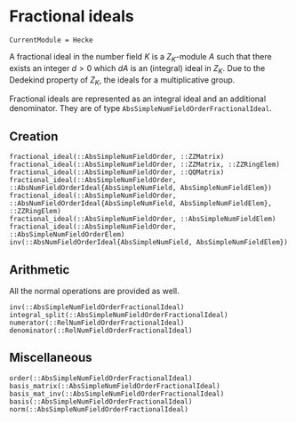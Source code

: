 # Fractional ideals
```@meta
CurrentModule = Hecke
```


A fractional ideal in the number field $K$ is a $Z_K$-module $A$
such that there exists an integer $d>0$ which $dA$ is an (integral) ideal
in $Z_K$. Due to the Dedekind property of $Z_K$, the ideals for a
multiplicative group.

Fractional ideals are represented as an integral ideal and an additional
denominator. They are of type `AbsSimpleNumFieldOrderFractionalIdeal`.

## Creation

```@docs
fractional_ideal(::AbsSimpleNumFieldOrder, ::ZZMatrix)
fractional_ideal(::AbsSimpleNumFieldOrder, ::ZZMatrix, ::ZZRingElem)
fractional_ideal(::AbsSimpleNumFieldOrder, ::QQMatrix)
fractional_ideal(::AbsSimpleNumFieldOrder, ::AbsNumFieldOrderIdeal{AbsSimpleNumField, AbsSimpleNumFieldElem})
fractional_ideal(::AbsSimpleNumFieldOrder, ::AbsNumFieldOrderIdeal{AbsSimpleNumField, AbsSimpleNumFieldElem}, ::ZZRingElem)
fractional_ideal(::AbsSimpleNumFieldOrder, ::AbsSimpleNumFieldElem)
fractional_ideal(::AbsSimpleNumFieldOrder, ::AbsSimpleNumFieldOrderElem)
inv(::AbsNumFieldOrderIdeal{AbsSimpleNumField, AbsSimpleNumFieldElem})
```

## Arithmetic

All the normal operations are provided as well.

```@docs
inv(::AbsSimpleNumFieldOrderFractionalIdeal)
integral_split(::AbsSimpleNumFieldOrderFractionalIdeal)
numerator(::RelNumFieldOrderFractionalIdeal)
denominator(::RelNumFieldOrderFractionalIdeal)
```

## Miscellaneous

```@docs
order(::AbsSimpleNumFieldOrderFractionalIdeal)
basis_matrix(::AbsSimpleNumFieldOrderFractionalIdeal)
basis_mat_inv(::AbsSimpleNumFieldOrderFractionalIdeal)
basis(::AbsSimpleNumFieldOrderFractionalIdeal)
norm(::AbsSimpleNumFieldOrderFractionalIdeal)
```

